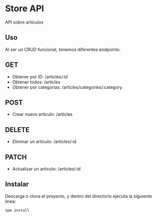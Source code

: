 # Store API

API sobre artículos

## Uso

Al ser un CRUD funcional, tenemos diferentes endpoints:

## GET

- Obtener por ID: /articles/:id
- Obtener todos: /articles
- Obtener por categorias: /articles/categories/:category

## POST
  
- Crear nuevo artículo: /articles

## DELETE

- Eliminar un artículo: /articles/:id

## PATCH

- Actualizar un artículo: /articles/:id

## Instalar

Descarga o clona el proyecto, y dentro del directorio ejecuta la siguiente línea:

```bash
npm install
```

